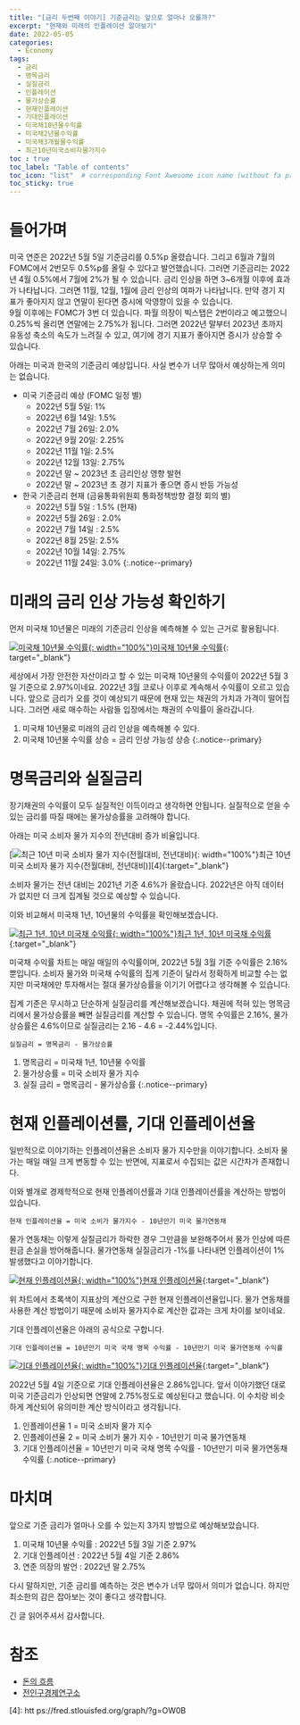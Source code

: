 ```yaml
---
title: "[금리 두번째 이야기] 기준금리는 앞으로 얼마나 오를까?"
excerpt: "현재와 미래의 인플레이션 알아보기"
date: 2022-05-05
categories:
  - Economy
tags:
  - 금리
  - 명목금리
  - 실질금리
  - 인플레이션
  - 물가상승률
  - 현재인플레이션
  - 기대인플레이션
  - 미국채10년물수익률
  - 미국채2년물수익률
  - 미국채3개월물수익률
  - 최근10년미국소비자물가지수
toc : true
toc_label: "Table of contents"
toc_icon: "list"  # corresponding Font Awesome icon name (without fa prefix)
toc_sticky: true
---
```


# 들어가며

미국 연준은 2022년 5월 5일 기준금리를 0.5%p 올렸습니다. 그리고 6월과 7월의 FOMC에서 2번모두 0.5%p를 올릴 수 있다고 발언했습니다. 그러면 기준금리는 2022년 4월 0.5%에서 7월에 2%가 될 수 있습니다. 금리 인상을 하면 3~6개월 이후에 효과가 나타납니다. 그러면 11월, 12월, 1월에 금리 인상의 여파가 나타납니다. 만약 경기 지표가 좋아지지 않고 연말이 된다면 증시에 악영향이 있을 수 있습니다.  
9월 이후에는 FOMC가 3번 더 있습니다. 파월 의장이 빅스탭은 2번이라고 예고했으니 0.25%씩 올리면 연말에는 2.75%가 됩니다. 그러면 2022년 말부터 2023년 초까지 유동성 축소의 속도가 느려질 수 있고, 여기에 경기 지표가 좋아지면 증시가 상승할 수 있습니다. 

아래는 미국과 한국의 기준금리 예상입니다. 사실 변수가 너무 많아서 예상하는게 의미는 없습니다. 

- 미국 기준금리 예상 (FOMC 일정 별)
  - 2022년 5월 5일: 1%
  - 2022년 6월 14일: 1.5%
  - 2022년 7월 26일: 2.0%
  - 2022년 9월 20일: 2.25%
  - 2022년 11월 1일: 2.5%
  - 2022년 12월 13일: 2.75%
  - 2022년 말 ~ 2023년 초 금리인상 영향 발현
  - 2022년 말 ~ 2023년 초 경기 지표가 좋으면 증시 반등 가능성
- 한국 기준금리 현재 (금융통화위원회 통화정책방향 결정 회의 별)
  - 2022년 5월 5일 : 1.5% (현재)
  - 2022년 5월 26일 : 2.0%
  - 2022년 7월 14일 : 2.5%
  - 2022년 8월 25일: 2.5%
  - 2022년 10월 14일: 2.75%
  - 2022년 11월 24일: 3.0%
{:.notice--primary}

# 미래의 금리 인상 가능성 확인하기

먼저 미국채 10년물은 미래의 기준금리 인상을 예측해볼 수 있는 근거로 활용됩니다.

[![미국채 10년물 수익률][1]{: width="100%"}미국채 10년물 수익률][2]{: target="_blank"}

세상에서 가장 안전한 자산이라고 할 수 있는 미국채 10년물의 수익률이 2022년 5월 3일 기준으로 2.97%이네요. 2022년 3월 코로나 이후로 계속해서 수익률이 오르고 있습니다. 앞으로 금리가 오를 것이 예상되기 때문에 현재 있는 채권의 가치과 가격이 떨어집니다. 그러면 새로 매수하는 사람들 입장에서는 채권의 수익률이 올라갑니다.  

1. 미국채 10년물로 미래의 금리 인상을 예측해볼 수 있다.
2. 미국채 10년물 수익률 상승 = 금리 인상 가능성 상승
{:.notice--primary}

# 명목금리와 실질금리

장기채권의 수익률이 모두 실질적인 이득이라고 생각하면 안됩니다. 실질적으로 얻을 수 있는 금리를 따질 때에는 물가상승률을 고려해야 합니다.  

아래는 미국 소비자 물가 지수의 전년대비 증가 비율입니다.  

[![최근 10년 미국 소비자 물가 지수(전월대비, 전년대비)][3]{: width="100%"}최근 10년 미국 소비자 물가 지수(전월대비, 전년대비)][4]{:target="_blank"}

소비자 물가는 전년 대비는 2021년 기준 4.6%가 올랐습니다. 2022년은 아직 데이터가 없지만 더 크게 집계될 것으로 예상할 수 있습니다.  

이와 비교해서 미국채 1년, 10년물의 수익률을 확인해보겠습니다.  

[![최근 1년, 10년 미국채 수익률][5]{: width="100%"}최근 1년, 10년 미국채 수익률][6]{:target="_blank"}

미국채 수익률 차트는 매일 매일의 수익률이며, 2022년 5월 3월 기준 수익률은 2.16%뿐입니다. 소비자 물가와 미국채 수익률의 집계 기준이 달라서 정확하게 비교할 수는 없지만 미국채에만 투자해서는 절대 물가상승률을 이기기 어렵다고 생각해볼 수 있습니다.  

집계 기준은 무시하고 단순하게 실질금리를 계산해보겠습니다. 채권에 적혀 있는 명목금리에서 물가상승률을 빼면 실질금리를 계산할 수 있습니다. 명목 수익률은 2.16%, 물가 상승률은 4.6%이므로 실질금리는 2.16 - 4.6 = -2.44%입니다.

```
실질금리 = 명목금리 - 물가상승률
```

1. 명목금리 = 미국채 1년, 10년물 수익률
2. 물가상승률 = 미국 소비자 물가 지수
3. 실질 금리 = 명목금리 - 물가상승률
{:.notice--primary}

# 현재 인플레이션률, 기대 인플레이션율

일반적으로 이야기하는 인플레이션율은 소비자 물가 지수만을 이야기합니다. 소비자 물가는 매일 매일 크게 변동할 수 있는 반면에, 지표로서 수집되는 값은 시간차가 존재합니다.  

이와 별개로 경제학적으로 현재 인플레이션률과 기대 인플레이션률을 계산하는 방법이 있습니다. 

```
현재 인플레이션율 = 미국 소비가 물가지수 - 10년만기 미국 물가연동채
```

물가 연동채는 이렇게 실질금리가 하락한 경우 그만큼을 보완해주어서 물가 인상에 따른 원금 손실을 방어해줍니다. 물가연동채 실질금리가 -1%를 나타내면 인플레이션이 1% 발생했다고 이야기합니다.

[![현재 인플레이션율][7]{: width="100%"}현재 인플레이션율][8]{:target="_blank"}

위 차트에서 초록색이 지표상의 계산으로 구한 현재 인플레이션율입니다. 물가 연동채를 사용한 계산 방법이기 때문에 소비자 물가지수로 계산한 값과는 크게 차이를 보이네요.  

기대 인플레이션율은 아래의 공식으로 구합니다.

```
기대 인플레이션율 = 10년만기 미국 국채 명목 수익률 - 10년만기 미국 물가연동채 수익률
```

[![기대 인플레이션율][9]{: width="100%"}기대 인플레이션율][10]{:target="_blank"}

2022년 5월 4일 기준으로 기대 인플레이션율은 2.86%입니다. 앞서 이야기했던 대로 미국 기준금리가 인상되면 연말에 2.75%정도로 예상된다고 했습니다. 이 수치랑 비슷하게 계산되어 유의미한 계산 방식이라고 생각됩니다.  

1. 인플레이션율 1 = 미국 소비자 물가 지수
2. 인플레이션율 2 = 미국 소비가 물가 지수 - 10년만기 미국 물가연동채
3. 기대 인플레이션율 = 10년만기 미국 국채 명목 수익률 - 10년만기 미국 물가연동채 수익률
{:.notice--primary}

# 마치며

앞으로 기준 금리가 얼마나 오를 수 있는지 3가지 방법으로 예상해보았습니다. 

1. 미국채 10년물 수익률 : 2022년 5월 3일 기준 2.97%
2. 기대 인플레이션 : 2022년 5월 4일 기준 2.86%
3. 연준 의장의 발언 : 2022년 말 2.75%

다시 말하지만, 기준 금리를 예측하는 것은 변수가 너무 많아서 의미가 없습니다. 하지만 최소한의 감은 잡아보는 것이 좋다고 생각합니다.  

긴 글 읽어주셔서 감사합니다.  

# 참조

- [돈의 흐름][900]
- [전인구경제연구소][901]

[900]: http://www.kyobobook.co.kr/product/detailViewKor.laf?ejkGb=KOR&mallGb=KOR&barcode=9788950996208&orderClick=LAG&Kc=
[901]: https://www.youtube.com/c/%EC%A0%84%EC%9D%B8%EA%B5%AC%EA%B2%BD%EC%A0%9C%EC%97%B0%EA%B5%AC%EC%86%8C/featured

<!-- 미국채 10년물 수익률 -->
[1]: https://fred.stlouisfed.org/graph/fredgraph.png?g=OVIv
[2]: https://fred.stlouisfed.org/graph/?g=OVIv
<!-- 최근 10년 미국 소비자 물가 지수(전월대비, 전년대비) -->
[3]: https://fred.stlouisfed.org/graph/fredgraph.png?g=OW0B
[4]: htt ps://fred.stlouisfed.org/graph/?g=OW0B
<!-- 최근 1년, 10년 미국채 수익률 -->
[5]: https://fred.stlouisfed.org/graph/fredgraph.png?g=OVR0
[6]: https://fred.stlouisfed.org/graph/?g=OVR0
<!-- 현재 인플레이션율 -->
[7]: https://fred.stlouisfed.org/graph/fredgraph.png?g=OVT1
[8]: https://fred.stlouisfed.org/graph/?g=OVT1
<!-- 기대 인플레이션율 -->
[9]: https://fred.stlouisfed.org/graph/fredgraph.png?g=OJ3x
[10]: https://fred.stlouisfed.org/graph/?g=OJ3x
